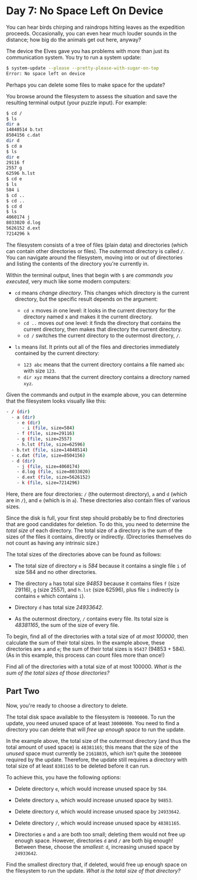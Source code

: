 # Day 7: No Space Left On Device

You can hear birds chirping and raindrops hitting leaves as the expedition proceeds. Occasionally, you can even hear much louder sounds in the distance; how big do the animals get out here, anyway?

The device the Elves gave you has problems with more than just its communication system. You try to run a system update:

```bash
$ system-update --please --pretty-please-with-sugar-on-top
Error: No space left on device
```

Perhaps you can delete some files to make space for the update?

You browse around the filesystem to assess the situation and save the resulting terminal output (your puzzle input). For example:

```bash
$ cd /
$ ls
dir a
14848514 b.txt
8504156 c.dat
dir d
$ cd a
$ ls
dir e
29116 f
2557 g
62596 h.lst
$ cd e
$ ls
584 i
$ cd ..
$ cd ..
$ cd d
$ ls
4060174 j
8033020 d.log
5626152 d.ext
7214296 k
```

The filesystem consists of a tree of files (plain data) and directories (which can contain other directories or files). The outermost directory is called `/`. You can navigate around the filesystem, moving into or out of directories and listing the contents of the directory you're currently in.

Within the terminal output, lines that begin with `$` are *commands you executed*, very much like some modern computers:

- `cd` means *change directory*. This changes which directory is the current directory, but the specific result depends on the argument:
  - `cd x` moves *in* one level: it looks in the current directory for the directory named x and makes it the current directory.
  - `cd ..` moves *out* one level: it finds the directory that contains the current directory, then makes that directory the current directory.
  - `cd /` switches the current directory to the outermost directory, `/`.

- `ls` means *list*. It prints out all of the files and directories immediately contained by the current directory:
  - `123 abc` means that the current directory contains a file named `abc` with size `123`.
  - `dir xyz` means that the current directory contains a directory named `xyz`.

Given the commands and output in the example above, you can determine that the filesystem looks visually like this:

```bash
- / (dir)
  - a (dir)
    - e (dir)
      - i (file, size=584)
    - f (file, size=29116)
    - g (file, size=2557)
    - h.lst (file, size=62596)
  - b.txt (file, size=14848514)
  - c.dat (file, size=8504156)
  - d (dir)
    - j (file, size=4060174)
    - d.log (file, size=8033020)
    - d.ext (file, size=5626152)
    - k (file, size=7214296)
```

Here, there are four directories: `/` (the outermost directory), `a` and `d` (which are in `/`), and `e` (which is in `a`). These directories also contain files of various sizes.

Since the disk is full, your first step should probably be to find directories that are good candidates for deletion. To do this, you need to determine the *total size* of each directory. The total size of a directory is the sum of the sizes of the files it contains, directly or indirectly. (Directories themselves do not count as having any intrinsic size.)

The total sizes of the directories above can be found as follows:

- The total size of directory `e` is *584* because it contains a single file `i` of size 584 and no other directories.

- The directory `a` has total size *94853* because it contains files `f` (size 29116), `g` (size 2557), and `h.lst` (size 62596), plus file `i` indirectly (`a` contains `e` which contains `i`).

- Directory `d` has total size *24933642*.

- As the outermost directory, `/` contains every file. Its total size is *48381165*, the sum of the size of every file.

To begin, find all of the directories with a total size of *at most 100000*, then calculate the sum of their total sizes. In the example above, these directories are `a` and `e`; the sum of their total sizes is `95437` (94853 + 584). (As in this example, this process can count files more than once!)

Find all of the directories with a total size of at most 100000. *What is the sum of the total sizes of those directories?*

## Part Two

Now, you're ready to choose a directory to delete.

The total disk space available to the filesystem is `70000000`. To run the update, you need unused space of at least `30000000`. You need to find a directory you can delete that will *free up enough space* to run the update.

In the example above, the total size of the outermost directory (and thus the total amount of used space) is `48381165`; this means that the size of the *unused* space must currently be `21618835`, which isn't quite the `30000000` required by the update. Therefore, the update still requires a directory with total size of at least `8381165` to be deleted before it can run.

To achieve this, you have the following options:

- Delete directory `e`, which would increase unused space by `584`.

- Delete directory `a`, which would increase unused space by `94853`.

- Delete directory `d`, which would increase unused space by `24933642`.

- Delete directory `/`, which would increase unused space by `48381165`.

- Directories `e` and `a` are both too small; deleting them would not free up enough space. However, directories `d` and `/` are both big enough! Between these, choose the *smallest*: `d`, increasing unused space by `24933642`.

Find the smallest directory that, if deleted, would free up enough space on the filesystem to run the update. *What is the total size of that directory?*
